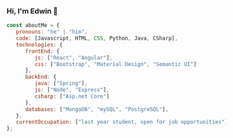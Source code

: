 ### Hi, I'm Edwin 👋



```javascript
const aboutMe = {
   pronouns: "he" | "him",
   code: [Javascript, HTML, CSS, Python, Java, CSharp],
   technologies: {
      frontEnd: {
         js: ["React", "Angular"],
         css: ["Bootstrap", "Material Design", "Semantic UI"]
      },
      backEnd: {
         java: ["Spring"],
         js: ["Node", "Express"],
         csharp: ["Asp.net Core"]
      },
      databases: ["MongoDB", "mySQL", "PostgreSQL"],
   },
   currentOccupation: ["last year student, open for job opportunities"],
};
```

<!--
**edwinjs31/edwinjs31** is a ✨ _special_ ✨ repository because its `README.md` (this file) appears on your GitHub profile.

Here are some ideas to get you started:

- 🔭 I’m currently working on ...
- 🌱 I’m currently learning ...
- 👯 I’m looking to collaborate on ...
- 🤔 I’m looking for help with ...
- 💬 Ask me about ...
- 📫 How to reach me: ...
- 😄 Pronouns: ...
- ⚡ Fun fact: ...
-->

